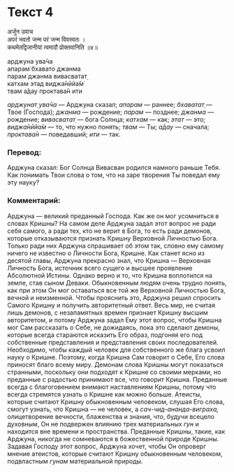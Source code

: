 # Текст 4

अर्जुन उवाच  
अपरं भवतो जन्म परं जन्म विवस्वतः ।  
कथमेतद्विजानीयां त्वमादौ प्रोक्तवानिति ॥४॥

арджуна ува̄ча  
апарам̇ бхавато джанма  
парам̇ джанма вивасватат̣  
катхам этад виджа̄нӣйа̄м̇  
твам а̄дау проктава̄н ити

_арджунат̣ ува̄ча_ — Арджуна сказал; _апарам_ — раннее; _бхаватат̣_ — Твое (Господа); _джанма_ — рождение; _парам_ — позднее; _джанма_ — рождение; _вивасватат̣_ — бога Солнца; _катхам_ — как; _этат_ — это; _виджа̄нӣйа̄м_ — то, что нужно понять; _твам_ — Ты; _а̄дау_ — сначала; _проктава̄н_ — поведавший; _ити_ — так.

### Перевод:

Арджуна сказал: Бог Солнца Вивасван родился намного раньше Тебя. Как понимать Твои слова о том, что на заре творения Ты поведал ему эту науку?

### Комментарий:

Арджуна — великий преданный Господа. Как же он мог усомниться в словах Кришны? На самом деле Арджуна задал этот вопрос не ради себя самого, а ради тех, кто не верит в Бога, то есть ради демонов, которые отказываются признать Кришну Верховной Личностью Бога. Только ради них Арджуна спрашивает об этом так, словно ему самому ничего не известно о Личности Бога, Кришне. Как станет ясно из десятой главы, Арджуна прекрасно знал, что Кришна — Верховная Личность Бога, источник всего сущего и высшее проявление Абсолютной Истины. Однако верно и то, что Кришна воплотился на земле, став сыном Деваки. Обыкновенным людям очень трудно понять, как при этом Он мог оставаться все той же Верховной Личностью Бога, вечной и неизменной. Чтобы прояснить это, Арджуна решил спросить Самого Кришну и получить авторитетный ответ. Весь мир, не считая лишь демонов, с незапамятных времен признает Кришну высшим авторитетом, и потому Арджуна задал Ему этот вопрос, чтобы Кришна мог Сам рассказать о Себе, не дожидаясь, пока это сделают демоны, которые всегда стараются исказить Его образ, подгоняя его под собственные представления и представления своих последователей. Необходимо, чтобы каждый человек для собственного же блага усвоил науку о Кришне. Поэтому, когда Кришна Сам говорит о Себе, Его слова приносят благо всему миру. Демонам слова Кришны могут показаться странными, поскольку они подходят к Кришне со своими мерками, но преданные с радостью принимают все, что говорит Кришна. Преданные всегда с благоговением внимают наставлениям Кришны, потому что всегда стремятся узнать о Кришне как можно больше. Атеисты, которые считают Кришну обыкновенным человеком, слушая Его слова, смогут узнать, что Кришна — не человек, а _сач-чид-ананда-виграха,_ олицетворение вечности, блаженства и знания, что, будучи всецело духовным, Он не подвержен влиянию трех материальных _гун_ и находится вне времени и пространства. Преданные Кришны, такие, как Арджуна, никогда не сомневаются в божественной природе Кришны. Задавая Господу этот вопрос, Арджуна хочет, чтобы Он опроверг мнение атеистов, которые считают Кришну обыкновенным человеком, подвластным _гунам_ материальной природы.